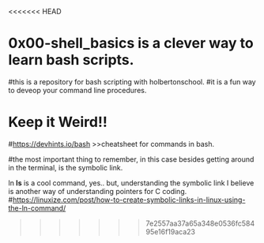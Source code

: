 <<<<<<< HEAD

0x00-shell_basics is a clever way to learn bash scripts.
=======
#this is a repository for bash scripting with holbertonschool.
#it is a fun way to deveop your command line procedures.
# Keep it Weird!!
#https://devhints.io/bash >>cheatsheet for commands in bash.

#the most important thing to remember, in this case besides getting around in the terminal, is the symbolic link.

ln __ls__ is a cool command, yes.. but, understanding the symbolic link I believe is another way of understanding pointers for C coding.
#https://linuxize.com/post/how-to-create-symbolic-links-in-linux-using-the-ln-command/
>>>>>>> 7e2557aa37a65a348e0536fc58495e16f19aca23
